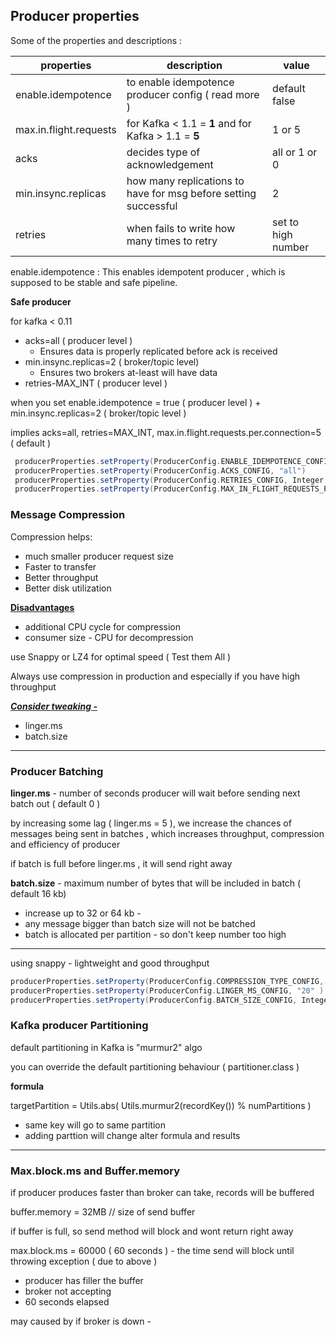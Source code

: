 ## Producer properties

Some of the properties and descriptions : 

| properties             | description                                                  | value              |
| ---------------------- | ------------------------------------------------------------ | ------------------ |
| enable.idempotence     | to enable idempotence producer config ( read more )          | default false      |
| max.in.flight.requests | for Kafka < 1.1 = **1**  and for Kafka > 1.1  = **5**        | 1 or 5             |
| acks                   | decides type of acknowledgement                              | all or 1 or 0      |
| min.insync.replicas    | how many replications to have for msg before setting successful | 2                  |
| retries                | when fails to write how many times to retry                  | set to high number |

enable.idempotence  :   This enables idempotent producer , which is supposed to be stable and safe pipeline.



**Safe producer** 

for kafka < 0.11 

- acks=all ( producer level )
  - Ensures data is properly replicated before ack is received
- min.insync.replicas=2 ( broker/topic level)
  - Ensures two brokers at-least will have data
- retries-MAX_INT ( producer level )



when you set enable.idempotence = true ( producer level ) + min.insync.replicas=2  ( broker/topic level )

implies acks=all, retries=MAX_INT, max.in.flight.requests.per.connection=5 ( default )



```scala
 producerProperties.setProperty(ProducerConfig.ENABLE_IDEMPOTENCE_CONFIG, "true")
 producerProperties.setProperty(ProducerConfig.ACKS_CONFIG, "all")
 producerProperties.setProperty(ProducerConfig.RETRIES_CONFIG, Integer.toString(Integer.MAX_VALUE))
 producerProperties.setProperty(ProducerConfig.MAX_IN_FLIGHT_REQUESTS_PER_CONNECTION, "5")
```



### Message Compression

Compression helps: 

- much smaller producer request size
- Faster to transfer
- Better throughput
- Better disk utilization

**<u>Disadvantages</u>**

- additional CPU cycle for compression
- consumer size - CPU for decompression

use Snappy or LZ4 for optimal speed ( Test them All )

Always use compression in production and especially if you have high throughput

<u>***Consider tweaking -***</u>

- linger.ms 
- batch.size 

--------------------------

### Producer Batching

**linger.ms**  - number of seconds producer will wait before sending next batch out ( default 0 )

by increasing some lag ( linger.ms = 5 ), we increase the chances of messages being sent in batches , which increases throughput, compression and efficiency of producer

if batch is full before linger.ms , it will send right away

**batch.size** -  maximum number of bytes that will be included in batch ( default 16 kb)

- increase up to 32 or 64 kb - 
- any message bigger than batch size will not be batched
- batch is allocated per partition - so don't keep number too high

---

using snappy - lightweight and good throughput

```scala
producerProperties.setProperty(ProducerConfig.COMPRESSION_TYPE_CONFIG, "snappy")
producerProperties.setProperty(ProducerConfig.LINGER_MS_CONFIG, "20" ) // milliseconds
producerProperties.setProperty(ProducerConfig.BATCH_SIZE_CONFIG, Integer.toString(32*1024)) // 32 kb
```



### Kafka producer Partitioning

default partitioning in Kafka is "murmur2" algo

you can override the default partitioning behaviour ( partitioner.class ) 

**formula** 

targetPartition = Utils.abs( Utils.murmur2(recordKey()) % numPartitions )

- same key will go to same partition
- adding parttion will change alter formula and results



---------

### Max.block.ms and Buffer.memory

if producer produces faster than broker can take, records will be buffered

buffer.memory = 32MB   // size of send buffer

if buffer is full, so send method will block and wont return right away



max.block.ms = 60000 ( 60 seconds ) - the time send will block until throwing exception ( due to above )

- producer has filler the buffer
- broker not accepting
- 60 seconds elapsed

may caused by if broker is down - 















